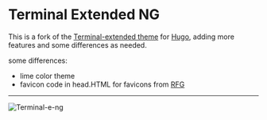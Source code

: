 # Terminal Extended NG

This is a fork of the [Terminal-extended theme](https://github.com/Louisload/hugo-theme-terminal-extended) for [Hugo](https://gohugo.io/), adding more features and some differences as needed.

some differences:
* lime color theme
* favicon code in head.HTML for favicons from [RFG](https://realfavicongenerator.net)

---

![Terminal-e-ng](https://i.vgy.me/0Ibhrp.jpg)
